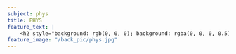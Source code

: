 ```yaml
---
subject: phys
title: PHYS
feature_text: |
    <h2 style="background: rgb(0, 0, 0); background: rgba(0, 0, 0, 0.5); color: #f1f1f1; padding: 10px;">PHYS</h2>
feature_image: "/back_pic/phys.jpg"
---
```

